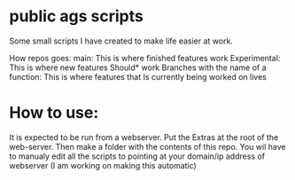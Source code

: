 # public ags scripts

Some small scripts I have created to make life easier at work.

How repos goes:
main: This is where finished features work
Experimental: This is where new features Should\* work
Branches with the name of a function: This is where features that Is currently being worked on lives

# How to use: 
It is expected to be run from a webserver. Put the Extras at the root of the web-server. Then make a folder with the contents of this repo.
You wil have to manualy edit all the scripts to pointing at your domain/ip address of webserver (I am working on making this automatic)

